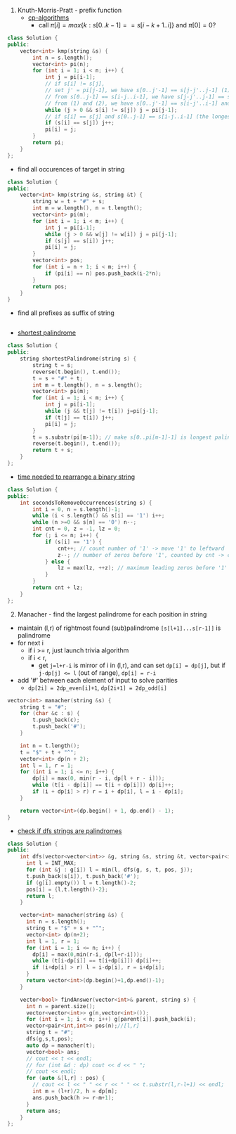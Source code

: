 1. Knuth-Morris-Pratt - prefix function
	- [cp-algorithms](https://cp-algorithms.com/string/prefix-function.html)
		- call $\pi[i] = max\{k: s[0..k-1] == s[i-k+1..i]\}$ and $\pi[0]=0?$
```cpp
class Solution {
public:
    vector<int> kmp(string &s) {
        int n = s.length();
        vector<int> pi(n);
        for (int i = 1; i < n; i++) {
            int j = pi[i-1];
            // if s[i] != s[j],
            // set j' = pi[j-1], we have s[0..j'-1] == s[j-j'..j-1] (1)
            // from s[0..j-1] == s[i-j..i-1], we have s[j-j'..j-1] == s[i-j'..i-1] (2)
            // from (1) and (2), we have s[0..j'-1] == s[i-j'..i-1] and continue to compare s[j'] with s[i]
            while (j > 0 && s[i] != s[j]) j = pi[j-1];
            // if s[i] == s[j] and s[0..j-1] == s[i-j..i-1] (the longest prefix of s[0..i-1]), so s[0..j] is the longest prefix of s[0..i]
            if (s[i] == s[j]) j++;
            pi[i] = j;
        }
        return pi;
    }
};
```

- find all occurences of target in string
```cpp
class Solution {
public:
	vector<int> kmp(string &s, string &t) {
		string w = t + "#" + s;
		int m = w.length(), n = t.length();
		vector<int> pi(m);
		for (int i = 1; i < m; i++) {
			int j = pi[i-1];
			while (j > 0 && w[j] != w[i]) j = pi[j-1];
			if (s[j] == s[i]) j++;
			pi[i] = j;
		}
		vector<int> pos;
		for (int i = n + 1; i < m; i++) {
			if (pi[i] == n) pos.push_back(i-2*n);
		}
		return pos;
	}
}
```
- find all prefixes as suffix of string
```cpp
```

- [shortest palindrome](https://leetcode.com/problems/shortest-palindrome/description/)
```cpp
class Solution {
public:
    string shortestPalindrome(string s) {
        string t = s;
        reverse(t.begin(), t.end());
        t = s + "#" + t;
        int m = t.length(), n = s.length();
        vector<int> pi(m);
        for (int i = 1; i < m; i++) {
            int j = pi[i-1];
            while (j && t[j] != t[i]) j=pi[j-1];
            if (t[j] == t[i]) j++;
            pi[i] = j;
        }
        t = s.substr(pi[m-1]); // make s[0..pi[m-1]-1] is longest palindrome prefix
        reverse(t.begin(), t.end());
        return t + s;
    }
};
```
- [time needed to rearrange a binary string](https://leetcode.com/problems/time-needed-to-rearrange-a-binary-string/description/)
```cpp
class Solution {
public:
    int secondsToRemoveOccurrences(string s) {
        int i = 0, n = s.length()-1;
        while (i < s.length() && s[i] == '1') i++;
        while (n >=0 && s[n] == '0') n--;
        int cnt = 0, z = -1, lz = 0;
        for (; i <= n; i++) {
            if (s[i] == '1') {
                cnt++; // count number of '1' -> move '1' to leftward
                z--; // number of zeros before '1', counted by cnt -> can swap multiple '01' at the same time
            } else {
                lz = max(lz, ++z); // maximum leading zeros before '1'
            }
        }
        return cnt + lz;
    }
};
```
2. Manacher - find the largest palindrome for each position in string
- maintain (l,r) of rightmost found (sub)palindrome `[s[l+1]...s[r-1]]` is palindrome
- for next i
	- if i >= r, just launch trivia algorithm
	- if i < r, 
		- get `j=l+r-i` is mirror of i in (l,r), and can set `dp[i] = dp[j]`, but if `j-dp[j] <= l` (out of range), `dp[i] = r-i`
- add '#' between each element of input to solve parities
	- `dp[2i] = 2dp_even[i]+1`, `dp[2i+1] = 2dp_odd[i]`
```cpp
vector<int> manacher(string &s) {
    string t = "#";
    for (char &c : s) {
        t.push_back(c);
        t.push_back('#');
    }

    int n = t.length();
    t = "$" + t + "^";
    vector<int> dp(n + 2);
    int l = 1, r = 1;
    for (int i = 1; i <= n; i++) {
        dp[i] = max(0, min(r - i, dp[l + r - i]));
        while (t[i - dp[i]] == t[i + dp[i]]) dp[i]++;
        if (i + dp[i] > r) r = i + dp[i], l = i - dp[i];
    }

    return vector<int>(dp.begin() + 1, dp.end() - 1);
}

```
- [check if dfs strings are palindromes](https://leetcode.com/problems/check-if-dfs-strings-are-palindromes)
```cpp
class Solution {
public:
    int dfs(vector<vector<int>> &g, string &s, string &t, vector<pair<int,int>> &pos, int i = 0) {
      int l = INT_MAX;
      for (int &j : g[i]) l = min(l, dfs(g, s, t, pos, j));
      t.push_back(s[i]), t.push_back('#');
      if (g[i].empty()) l = t.length()-2;
      pos[i] = {l,t.length()-2};
      return l;
    }

    vector<int> manacher(string &s) {
      int n = s.length();
      string t = "$" + s + "^";
      vector<int> dp(n+2);
      int l = 1, r = 1;
      for (int i = 1; i <= n; i++) {
        dp[i] = max(0,min(r-i, dp[l+r-i]));
        while (t[i-dp[i]] == t[i+dp[i]]) dp[i]++;
        if (i+dp[i] > r) l = i-dp[i], r = i+dp[i];
      }
      return vector<int>(dp.begin()+1,dp.end()-1);
    }

    vector<bool> findAnswer(vector<int>& parent, string s) {
      int n = parent.size();
      vector<vector<int>> g(n,vector<int>());
      for (int i = 1; i < n; i++) g[parent[i]].push_back(i);
      vector<pair<int,int>> pos(n);//[l,r]
      string t = "#";
      dfs(g,s,t,pos);
      auto dp = manacher(t);
      vector<bool> ans;
      // cout << t << endl;
      // for (int &d : dp) cout << d << " ";
      // cout << endl;
      for (auto &[l,r] : pos) {
        // cout << l << " " << r << " " << t.substr(l,r-l+1) << endl;
        int m = (l+r)/2, h = dp[m];
        ans.push_back(h >= r-m+1);
      }
      return ans;
    }
};
```